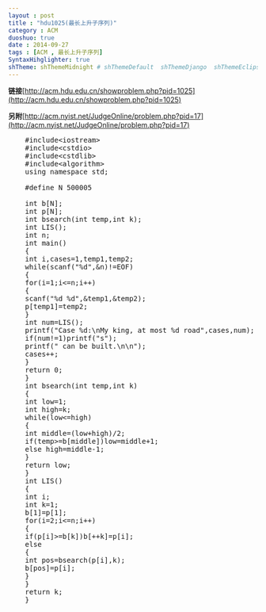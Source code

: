 ```yaml
---
layout : post
title : "hdu1025(最长上升子序列)"
category : ACM
duoshuo: true
date : 2014-09-27
tags : [ACM , 最长上升子序列]
SyntaxHihglighter: true
shTheme: shThemeMidnight # shThemeDefault  shThemeDjango  shThemeEclipse  shThemeEmacs  shThemeFadeToGrey  shThemeMidnight  shThemeRDark
---
```


**链接**[http://acm.hdu.edu.cn/showproblem.php?pid=1025](http://acm.hdu.edu.cn/showproblem.php?pid=1025)

**另附**[http://acm.nyist.net/JudgeOnline/problem.php?pid=17](http://acm.nyist.net/JudgeOnline/problem.php?pid=17)

<!-- more -->

<pre class="brush: c; ">
	#include&lt;iostream&gt;
	#include&lt;cstdio&gt;
	#include&lt;cstdlib&gt;
	#include&lt;algorithm&gt;
	using namespace std;
	
	#define N 500005
	
	int b[N];
	int p[N];
	int bsearch(int temp,int k);
	int LIS();
	int n;
	int main()
	{
	int i,cases=1,temp1,temp2;
	while(scanf("%d",&n)!=EOF)
	{
	for(i=1;i<=n;i++)
	{
	scanf("%d %d",&temp1,&temp2);
	p[temp1]=temp2;
	}
	int num=LIS();
	printf("Case %d:\nMy king, at most %d road",cases,num);
	if(num!=1)printf("s");
	printf(" can be built.\n\n");
	cases++;
	}
	return 0;
	}
	int bsearch(int temp,int k)
	{
	int low=1;
	int high=k;
	while(low<=high)
	{
	int middle=(low+high)/2;
	if(temp>=b[middle])low=middle+1;
	else high=middle-1;
	}
	return low;
	}
	int LIS()
	{
	int i;
	int k=1;
	b[1]=p[1];
	for(i=2;i<=n;i++)
	{
	if(p[i]>=b[k])b[++k]=p[i];
	else 
	{
	int pos=bsearch(p[i],k);
	b[pos]=p[i];
	}
	}
	return k;
	}
</pre>
